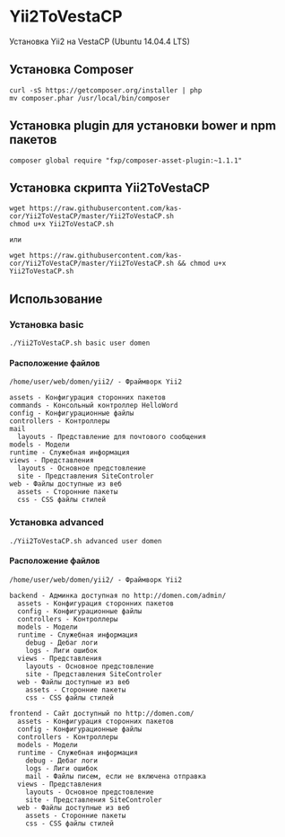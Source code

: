 # Yii2ToVestaCP
Установка Yii2 на VestaCP (Ubuntu 14.04.4 LTS)

## Установка Composer
```
curl -sS https://getcomposer.org/installer | php
mv composer.phar /usr/local/bin/composer
```

## Установка plugin для установки bower и npm пакетов
```
composer global require "fxp/composer-asset-plugin:~1.1.1"
```

## Установка скрипта Yii2ToVestaCP
```
wget https://raw.githubusercontent.com/kas-cor/Yii2ToVestaCP/master/Yii2ToVestaCP.sh
chmod u+x Yii2ToVestaCP.sh

или

wget https://raw.githubusercontent.com/kas-cor/Yii2ToVestaCP/master/Yii2ToVestaCP.sh && chmod u+x Yii2ToVestaCP.sh
```

## Использование

### Установка basic
```
./Yii2ToVestaCP.sh basic user domen
```

#### Расположение файлов

```
/home/user/web/domen/yii2/ - Фраймворк Yii2

assets - Конфигурация сторонних пакетов
commands - Консольный контроллер HelloWord
config - Конфигурационные файлы
controllers - Контроллеры
mail
  layouts - Представление для почтового сообщения
models - Модели
runtime - Служебная информация
views - Представления
  layouts - Основное предстовление
  site - Представления SiteControler
web - Файлы доступные из веб
  assets - Сторонние пакеты
  css - CSS файлы стилей
```

### Установка advanced
```
./Yii2ToVestaCP.sh advanced user domen
```

#### Расположение файлов

```
/home/user/web/domen/yii2/ - Фраймворк Yii2

backend - Админка доступная по http://domen.com/admin/
  assets - Конфигурация сторонних пакетов
  config - Конфигурационные файлы
  controllers - Контроллеры
  models - Модели
  runtime - Служебная информация
    debug - Дебаг логи
    logs - Лиги ошибок
  views - Представления
    layouts - Основное предстовление
    site - Представления SiteControler
  web - Файлы доступные из веб
    assets - Сторонние пакеты
    css - CSS файлы стилей

frontend - Сайт доступный по http://domen.com/
  assets - Конфигурация сторонних пакетов
  config - Конфигурационные файлы
  controllers - Контроллеры
  models - Модели
  runtime - Служебная информация
    debug - Дебаг логи
    logs - Лиги ошибок
    mail - Файлы писем, если не включена отправка
  views - Представления
    layouts - Основное предстовление
    site - Представления SiteControler
  web - Файлы доступные из веб
    assets - Сторонние пакеты
    css - CSS файлы стилей
```
